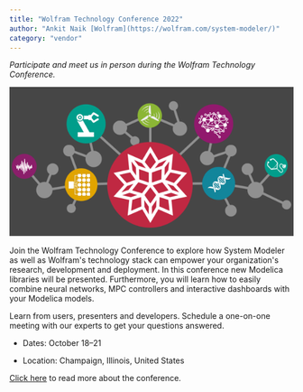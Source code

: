 ```yaml
---
title: "Wolfram Technology Conference 2022"
author: "Ankit Naik [Wolfram](https://wolfram.com/system-modeler/)"
category: "vendor"
---
```

*Participate and meet us in person during the Wolfram Technology Conference.*

![Alt text](Wolfram-conference.png 'Wolfram Technology Conference 2022')

Join the Wolfram Technology Conference to explore how System Modeler as well as Wolfram's technology stack can empower your organization's research, development and deployment. In this conference new Modelica libraries will be presented. Furthermore, you will learn how to easily combine neural networks, MPC controllers and interactive dashboards with your Modelica models.

Learn from users, presenters and developers. Schedule a one-on-one meeting with our experts to get your questions answered.


- Dates: October 18&ndash;21

- Location: Champaign, Illinois, United States

[Click here](https://www.wolfram.com/events/technology-conference) to read more about the conference.
